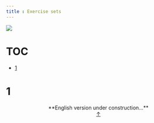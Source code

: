 ```yaml
---
title : Exercise sets
---
```


[![](https://upload.wikimedia.org/wikipedia/commons/thumb/c/cf/Diagram_for_the_computation_of_Bernoulli_numbers.jpg/1024px-Diagram_for_the_computation_of_Bernoulli_numbers.jpg)](https://en.wikipedia.org/wiki/Algorithm)



# TOC

* [1](#1)



# 1

<center>
**English version under construction...**
</center>

<div style="text-align: center"><a href = #toc title = "toc">↑</a></div>
